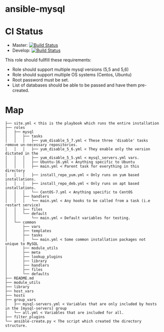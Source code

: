 # ansible-mysql

# CI Status

* Master: [![Build Status](https://travis-ci.com/Scaffa85/ansible-mysql.svg?branch=master)](https://travis-ci.com/Scaffa85/ansible-mysql)
* Develop: [![Build Status](https://travis-ci.com/Scaffa85/ansible-mysql.svg?branch=develop)](https://travis-ci.com/Scaffa85/ansible-mysql)

This role should fullfill these requirements:

* Role should support multiple mysql versions (5,5 and 5,6)
* Role should support multiple OS systems (Centos, Ubuntu)
* Root password must be set.
* List of databases should be able to be passed and have them pre-created.

# Map

```
├── site.yml < this is the playbook which runs the entire installation
├── roles
│   ├── mysql
│   │   ├── tasks
│   │   │   ├── yum_disable_5_7.yml < These three 'disable' tasks remove un-necessary repositories.
│   │   │   ├── yum_disable_5_6.yml < They enable only the version dictated in the
│   │   │   ├── yum_disable_5_5.yml < mysql_servers.yml vars.
│   │   │   ├── Ubuntu-16.yml < Anything specific to Ubuntu
│   │   │   ├── main.yml < Parent task for everything in this directory
│   │   │   ├── install_repo_yum.yml < Only runs on yum based installations.
│   │   │   ├── install_repo_deb.yml < Only runs on apt based installations.
│   │   │   └── CentOS-7.yml < Anything specific to CentOS
│   │   ├── handlers
│   │   │   └── main.yml < Any hooks to be called from a task (i.e restart service)
│   │   ├── files
│   │   └── default
│   │       └── main.yml < Default variables for testing.
│   └── common
│       ├── vars
│       ├── templates
│       ├── tasks
│       │   └── main.yml < Some common installation packages not unique to MySQL
│       ├── module_utils
│       ├── meta
│       ├── lookup_plugins
│       ├── library
│       ├── handlers
│       ├── files
│       └── defaults
├── README.md
├── module_utils
├── library
├── host_vars
├── hosts
├── group_vars
│   ├── mysql-servers.yml < Variables that are only included by hosts in the [mysql-servers] group
│   └── all.yml < Variables that are included for all.
├── filter_plugins
└── ansible-create.py < The script which created the directory structure.
```

